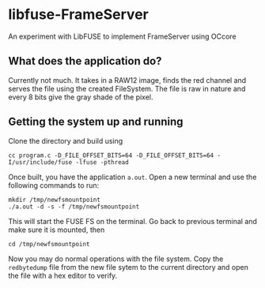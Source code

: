 # libfuse-FrameServer
An experiment with LibFUSE to implement FrameServer using OCcore

## What does the application do?
Currently not much. It takes in a RAW12 image, finds the red channel and serves the file using the created FileSystem. The file is raw in nature and every 8 bits give the gray shade of the pixel.

## Getting the system up and running
Clone the directory and build using
```
cc program.c -D_FILE_OFFSET_BITS=64 -D_FILE_OFFSET_BITS=64 -I/usr/include/fuse -lfuse -pthread
```

Once built, you have the application `a.out`. Open a new terminal and use the following commands to run:
```
mkdir /tmp/newfsmountpoint
./a.out -d -s -f /tmp/newfsmountpoint
```

This will start the FUSE FS on the terminal. Go back to previous terminal and make sure it is mounted, then
```
cd /tmp/newfsmountpoint
```

Now you may do normal operations with the file system. Copy the `redbytedump` file from the new file sytem to the current directory and open the file with a hex editor to verify.
